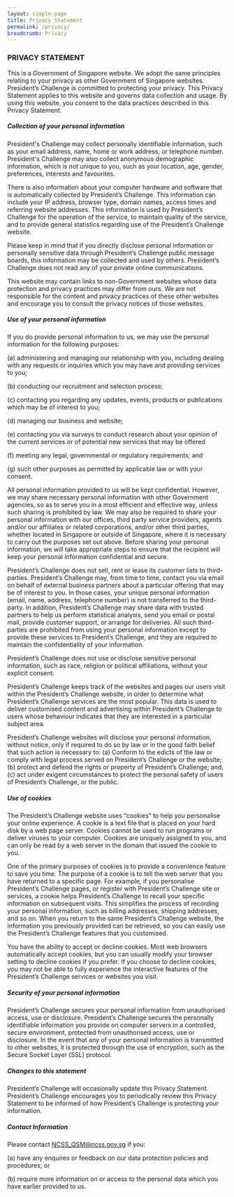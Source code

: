 ```yaml
---
layout: simple-page
title: Privacy Statement
permalink: /privacy/
breadcrumb: Privacy
---
```


### PRIVACY STATEMENT


This is a Government of Singapore website. We adopt the same principles relating to your privacy as other Government of Singapore websites. President’s Challenge is committed to protecting your privacy. This Privacy Statement applies to this website and governs data collection and usage. By using this website, you consent to the data practices described in this Privacy Statement.

##### Collection of your personal information 

President's Challenge may collect personally identifiable information, such as your email address, name, home or work address, or telephone number. President's Challenge may also collect anonymous demographic information, which is not unique to you, such as your location, age, gender, preferences, interests and favourites.

There is also information about your computer hardware and software that is automatically collected by President’s Challenge. This information can include your IP address, browser type, domain names, access times and referring website addresses. This information is used by President’s Challenge for the operation of the service, to maintain quality of the service, and to provide general statistics regarding use of the President’s Challenge website.
	
Please keep in mind that if you directly disclose personal information or personally sensitive data through President’s Challenge public message boards, this information may be collected and used by others. President’s Challenge does not read any of your private online communications.
	
This website may contain links to non-Government websites whose data protection and privacy practices may differ from ours. We are not responsible for the content and privacy practices of these other websites and encourage you to consult the privacy notices of those websites.


##### Use of your personal information 

If you do provide personal information to us, we may use the personal information for the following purposes:

(a) administering and managing our relationship with you, including dealing with any requests or inquiries which you may have and providing services to you;

(b) conducting our recruitment and selection process;

(c) contacting you regarding any updates, events, products or publications which may be of interest to you;

(d) managing our business and website;

(e) contacting you via surveys to conduct research about your opinion of the current services or of potential new services that may be offered

(f) meeting any legal, governmental or regulatory requirements; and

(g) such other purposes as permitted by applicable law or with your consent.

All personal information provided to us will be kept confidential. However, we may share necessary personal information with other Government agencies, so as to serve you in a most efficient and effective way, unless such sharing is prohibited by law. We may also be required to share your personal information with our offices, third party service providers, agents and/or our affiliates or related corporations, and/or other third parties, whether located in Singapore or outside of Singapore, where it is necessary to carry out the purposes set out above. Before sharing your personal information, we will take appropriate steps to ensure that the recipient will keep your personal information confidential and secure.


President’s Challenge does not sell, rent or lease its customer lists to third-parties. President’s Challenge may, from time to time, contact you via email on behalf of external business partners about a particular offering that may be of interest to you. In those cases, your unique personal information (email, name, address, telephone number) is not transferred to the third-party. In addition, President’s Challenge may share data with trusted partners to help us perform statistical analysis, send you email or postal mail, provide customer support, or arrange for deliveries. All such third-parties are prohibited from using your personal information except to provide these services to President’s Challenge, and they are required to maintain the confidentiality of your information.

President’s Challenge does not use or disclose sensitive personal information, such as race, religion or political affiliations, without your explicit consent.

President’s Challenge keeps track of the websites and pages our users visit within the President’s Challenge website, in order to determine what President’s Challenge services are the most popular. This data is used to deliver customised content and advertising within President’s Challenge to users whose behaviour indicates that they are interested in a particular subject area.

President’s Challenge websites will disclose your personal information, without notice, only if required to do so by law or in the good faith belief that such action is necessary to: (a) Conform to the edicts of the law or comply with legal process served on President’s Challenge or the website; (b) protect and defend the rights or property of President’s Challenge; and, (c) act under exigent circumstances to protect the personal safety of users of President’s Challenge, or the public.


##### Use of cookies

The President’s Challenge website uses “cookies” to help you personalise your online experience. A cookie is a text file that is placed on your hard disk by a web page server. Cookies cannot be used to run programs or deliver viruses to your computer. Cookies are uniquely assigned to you, and can only be read by a web server in the domain that issued the cookie to you.

One of the primary purposes of cookies is to provide a convenience feature to save you time. The purpose of a cookie is to tell the web server that you have returned to a specific page. For example, if you personalise President’s Challenge pages, or register with President’s Challenge site or services, a cookie helps President’s Challenge to recall your specific information on subsequent visits. This simplifies the process of recording your personal information, such as billing addresses, shipping addresses, and so on. When you return to the same President’s Challenge website, the information you previously provided can be retrieved, so you can easily use the President’s Challenge features that you customised.

You have the ability to accept or decline cookies. Most web browsers automatically accept cookies, but you can usually modify your browser setting to decline cookies if you prefer. If you choose to decline cookies, you may not be able to fully experience the interactive features of the President’s Challenge services or websites you visit.


##### Security of your personal information

President’s Challenge secures your personal information from unauthorised access, use or disclosure. President’s Challenge secures the personally identifiable information you provide on computer servers in a controlled, secure environment, protected from unauthorised access, use or disclosure. In the event that any of your personal information is transmitted to other websites, it is protected through the use of encryption, such as the Secure Socket Layer (SSL) protocol.


##### Changes to this statement

President’s Challenge will occasionally update this Privacy Statement. President’s Challenge encourages you to periodically review this Privacy Statement to be informed of how President’s Challenge is protecting your information.


##### Contact Information

Please contact NCSS_QSM@ncss.gov.sg if you:

(a) have any enquires or feedback on our data protection policies and procedures; or

(b) require more information on or access to the personal data which you have earlier provided to us.

